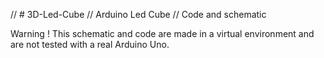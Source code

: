 // # 3D-Led-Cube
// Arduino Led Cube
// Code and schematic


Warning ! 
This schematic and code are made in a virtual environment and are not tested with a real Arduino Uno.
